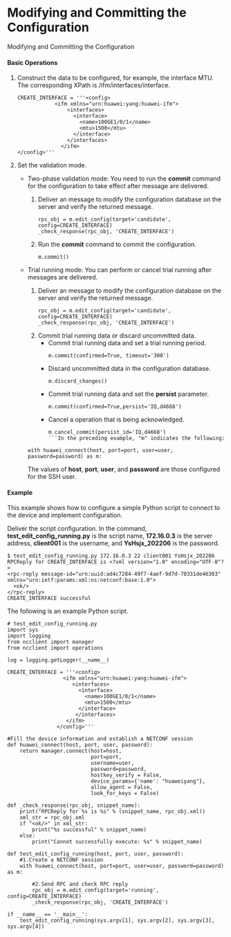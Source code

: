 Modifying and Committing the Configuration
==========================================

Modifying and Committing the Configuration

#### Basic Operations

1. Construct the data to be configured, for example, the interface MTU. The corresponding XPath is /ifm/interfaces/interface.
   
   
   ```
   CREATE_INTERFACE = '''<config> 
               <ifm xmlns="urn:huawei:yang:huawei-ifm"> 
                   <interfaces> 
                     <interface> 
                       <name>100GE1/0/1</name>
                       <mtu>1500</mtu> 
                     </interface> 
                   </interfaces> 
                 </ifm> 
   </config>'''
   ```
2. Set the validation mode.
   
   
   * Two-phase validation mode: You need to run the **commit** command for the configuration to take effect after message are delivered.
     1. Deliver an <edit-config> message to modify the <candidate/> configuration database on the server and verify the returned message.
        ```
        rpc_obj = m.edit_config(target='candidate', config=CREATE_INTERFACE)
        _check_response(rpc_obj, 'CREATE_INTERFACE')
        ```
     2. Run the **commit** command to commit the configuration.
        ```
        m.commit()
        ```
   * Trial running mode: You can perform or cancel trial running after messages are delivered.
     1. Deliver an <edit-config> message to modify the <candidate/> configuration database on the server and verify the returned message.
        ```
        rpc_obj = m.edit_config(target='candidate', config=CREATE_INTERFACE)
        _check_response(rpc_obj, 'CREATE_INTERFACE')
        ```
     2. Commit trial running data or discard uncommitted data.
        + Commit trial running data and set a trial running period.
          ```
          m.commit(confirmed=True, timeout='300')
          ```
        + Discard uncommitted data in the <candidate/> configuration database.
          ```
          m.discard_changes()
          ```
        + Commit trial running data and set the **persist** parameter.
          ```
          m.commit(confirmed=True,persist='IQ,d4668')
          ```
        + Cancel a <commit> operation that is being acknowledged.
          ```
          m.cancel_commit(persist_id='IQ,d4668')
          ```In the preceding example, "m" indicates the following:
     ```
     with huawei_connect(host, port=port, user=user, password=password) as m:
     ```
     
     The values of **host**, **port**, **user**, and **password** are those configured for the SSH user.

#### Example

This example shows how to configure a simple Python script to connect to the device and implement configuration.

Deliver the script configuration. In the command, **test\_edit\_config\_running.py** is the script name, **172.16.0.3** is the server address, **client001** is the username, and **YsHsjx\_202206** is the password.

```
$ test_edit_config_running.py 172.16.0.3 22 client001 YsHsjx_202206
RPCReply for CREATE_INTERFACE is <?xml version="1.0" encoding="UTF-8"?>
<rpc-reply message-id="urn:uuid:ad4c7284-49f7-4aef-9d7d-70331de46303" xmlns="urn:ietf:params:xml:ns:netconf:base:1.0">
  <ok/>
</rpc-reply>
CREATE_INTERFACE successful
```
The following is an example Python script.
```
# test_edit_config_running.py
import sys
import logging 
from ncclient import manager
from ncclient import operations

log = logging.getLogger(__name__)

CREATE_INTERFACE = '''<config>
                  <ifm xmlns="urn:huawei:yang:huawei-ifm"> 
                     <interfaces> 
                       <interface> 
                         <name>100GE1/0/1</name>
                         <mtu>1500</mtu> 
                       </interface> 
                      </interfaces> 
                   </ifm>
                </config>'''

#Fill the device information and establish a NETCONF session
def huawei_connect(host, port, user, password):
    return manager.connect(host=host,
                           port=port,
                           username=user,
                           password=password,
                           hostkey_verify = False,
                           device_params={'name': "huaweiyang"},
                           allow_agent = False,
                           look_for_keys = False)

def _check_response(rpc_obj, snippet_name):
    print("RPCReply for %s is %s" % (snippet_name, rpc_obj.xml))
    xml_str = rpc_obj.xml
    if "<ok/>" in xml_str:
        print("%s successful" % snippet_name)
    else:
        print("Cannot successfully execute: %s" % snippet_name)      

def test_edit_config_running(host, port, user, password):
    #1.Create a NETCONF session
    with huawei_connect(host, port=port, user=user, password=password) as m:

        #2.Send RPC and check RPC reply
        rpc_obj = m.edit_config(target='running', config=CREATE_INTERFACE)
        _check_response(rpc_obj, 'CREATE_INTERFACE')

if __name__ == '__main__':
    test_edit_config_running(sys.argv[1], sys.argv[2], sys.argv[3], sys.argv[4])
```